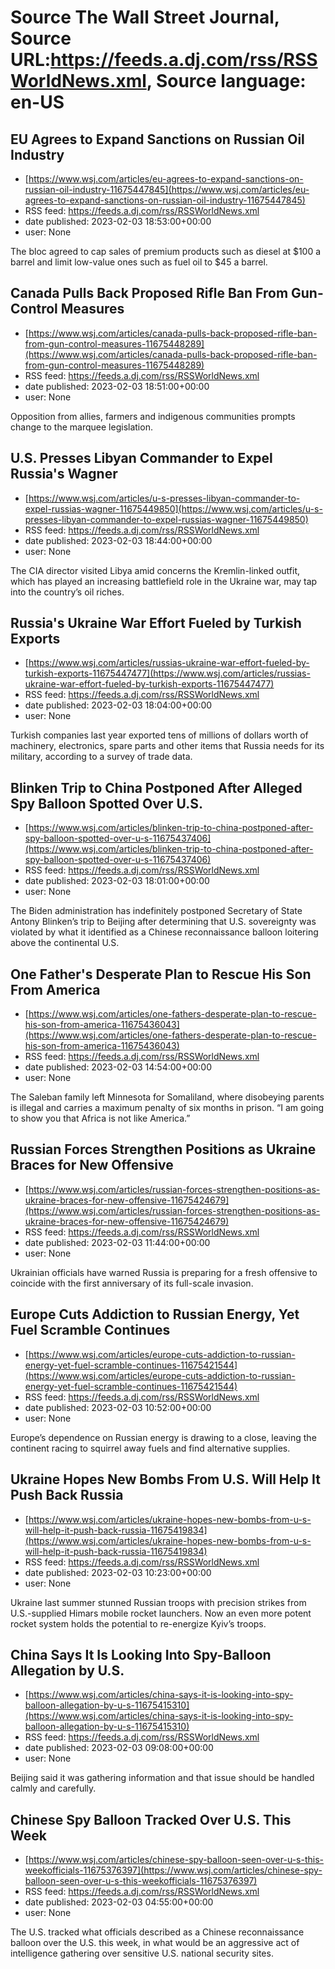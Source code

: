 # Source The Wall Street Journal, Source URL:https://feeds.a.dj.com/rss/RSSWorldNews.xml, Source language: en-US

## EU Agrees to Expand Sanctions on Russian Oil Industry
 - [https://www.wsj.com/articles/eu-agrees-to-expand-sanctions-on-russian-oil-industry-11675447845](https://www.wsj.com/articles/eu-agrees-to-expand-sanctions-on-russian-oil-industry-11675447845)
 - RSS feed: https://feeds.a.dj.com/rss/RSSWorldNews.xml
 - date published: 2023-02-03 18:53:00+00:00
 - user: None

The bloc agreed to cap sales of premium products such as diesel at $100 a barrel and limit low-value ones such as fuel oil to $45 a barrel.

## Canada Pulls Back Proposed Rifle Ban From Gun-Control Measures
 - [https://www.wsj.com/articles/canada-pulls-back-proposed-rifle-ban-from-gun-control-measures-11675448289](https://www.wsj.com/articles/canada-pulls-back-proposed-rifle-ban-from-gun-control-measures-11675448289)
 - RSS feed: https://feeds.a.dj.com/rss/RSSWorldNews.xml
 - date published: 2023-02-03 18:51:00+00:00
 - user: None

Opposition from allies, farmers and indigenous communities prompts change to the marquee legislation.

## U.S. Presses Libyan Commander to Expel Russia's Wagner
 - [https://www.wsj.com/articles/u-s-presses-libyan-commander-to-expel-russias-wagner-11675449850](https://www.wsj.com/articles/u-s-presses-libyan-commander-to-expel-russias-wagner-11675449850)
 - RSS feed: https://feeds.a.dj.com/rss/RSSWorldNews.xml
 - date published: 2023-02-03 18:44:00+00:00
 - user: None

The CIA director visited Libya amid concerns the Kremlin-linked outfit, which has played an increasing battlefield role in the Ukraine war, may tap into the country’s oil riches.

## Russia's Ukraine War Effort Fueled by Turkish Exports
 - [https://www.wsj.com/articles/russias-ukraine-war-effort-fueled-by-turkish-exports-11675447477](https://www.wsj.com/articles/russias-ukraine-war-effort-fueled-by-turkish-exports-11675447477)
 - RSS feed: https://feeds.a.dj.com/rss/RSSWorldNews.xml
 - date published: 2023-02-03 18:04:00+00:00
 - user: None

Turkish companies last year exported tens of millions of dollars worth of machinery, electronics, spare parts and other items that Russia needs for its military, according to a survey of trade data.

## Blinken Trip to China Postponed After Alleged Spy Balloon Spotted Over U.S.
 - [https://www.wsj.com/articles/blinken-trip-to-china-postponed-after-spy-balloon-spotted-over-u-s-11675437406](https://www.wsj.com/articles/blinken-trip-to-china-postponed-after-spy-balloon-spotted-over-u-s-11675437406)
 - RSS feed: https://feeds.a.dj.com/rss/RSSWorldNews.xml
 - date published: 2023-02-03 18:01:00+00:00
 - user: None

The Biden administration has indefinitely postponed Secretary of State Antony Blinken’s trip to Beijing after determining that U.S. sovereignty was violated by what it identified as a Chinese reconnaissance balloon loitering above the continental U.S.

## One Father's Desperate Plan to Rescue His Son From America
 - [https://www.wsj.com/articles/one-fathers-desperate-plan-to-rescue-his-son-from-america-11675436043](https://www.wsj.com/articles/one-fathers-desperate-plan-to-rescue-his-son-from-america-11675436043)
 - RSS feed: https://feeds.a.dj.com/rss/RSSWorldNews.xml
 - date published: 2023-02-03 14:54:00+00:00
 - user: None

The Saleban family left Minnesota for Somaliland, where disobeying parents is illegal and carries a maximum penalty of six months in prison. “I am going to show you that Africa is not like America.”

## Russian Forces Strengthen Positions as Ukraine Braces for New Offensive
 - [https://www.wsj.com/articles/russian-forces-strengthen-positions-as-ukraine-braces-for-new-offensive-11675424679](https://www.wsj.com/articles/russian-forces-strengthen-positions-as-ukraine-braces-for-new-offensive-11675424679)
 - RSS feed: https://feeds.a.dj.com/rss/RSSWorldNews.xml
 - date published: 2023-02-03 11:44:00+00:00
 - user: None

Ukrainian officials have warned Russia is preparing for a fresh offensive to coincide with the first anniversary of its full-scale invasion.

## Europe Cuts Addiction to Russian Energy, Yet Fuel Scramble Continues
 - [https://www.wsj.com/articles/europe-cuts-addiction-to-russian-energy-yet-fuel-scramble-continues-11675421544](https://www.wsj.com/articles/europe-cuts-addiction-to-russian-energy-yet-fuel-scramble-continues-11675421544)
 - RSS feed: https://feeds.a.dj.com/rss/RSSWorldNews.xml
 - date published: 2023-02-03 10:52:00+00:00
 - user: None

Europe’s dependence on Russian energy is drawing to a close, leaving the continent racing to squirrel away fuels and find alternative supplies.

## Ukraine Hopes New Bombs From U.S. Will Help It Push Back Russia
 - [https://www.wsj.com/articles/ukraine-hopes-new-bombs-from-u-s-will-help-it-push-back-russia-11675419834](https://www.wsj.com/articles/ukraine-hopes-new-bombs-from-u-s-will-help-it-push-back-russia-11675419834)
 - RSS feed: https://feeds.a.dj.com/rss/RSSWorldNews.xml
 - date published: 2023-02-03 10:23:00+00:00
 - user: None

Ukraine last summer stunned Russian troops with precision strikes from U.S.-supplied Himars mobile rocket launchers. Now an even more potent rocket system holds the potential to re-energize Kyiv’s troops.

## China Says It Is Looking Into Spy-Balloon Allegation by U.S.
 - [https://www.wsj.com/articles/china-says-it-is-looking-into-spy-balloon-allegation-by-u-s-11675415310](https://www.wsj.com/articles/china-says-it-is-looking-into-spy-balloon-allegation-by-u-s-11675415310)
 - RSS feed: https://feeds.a.dj.com/rss/RSSWorldNews.xml
 - date published: 2023-02-03 09:08:00+00:00
 - user: None

Beijing said it was gathering information and that issue should be handled calmly and carefully.

## Chinese Spy Balloon Tracked Over U.S. This Week
 - [https://www.wsj.com/articles/chinese-spy-balloon-seen-over-u-s-this-weekofficials-11675376397](https://www.wsj.com/articles/chinese-spy-balloon-seen-over-u-s-this-weekofficials-11675376397)
 - RSS feed: https://feeds.a.dj.com/rss/RSSWorldNews.xml
 - date published: 2023-02-03 04:55:00+00:00
 - user: None

The U.S. tracked what officials described as a Chinese reconnaissance balloon over the U.S. this week, in what would be an aggressive act of intelligence gathering over sensitive U.S. national security sites.
